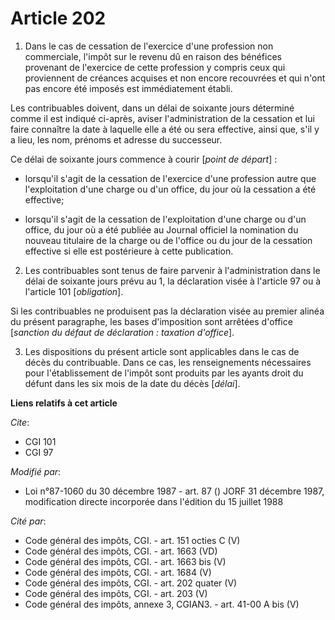 # Article 202

1. Dans le cas de cessation de l'exercice d'une profession non commerciale, l'impôt sur le revenu dû en raison des bénéfices
provenant de l'exercice de cette profession  y compris ceux qui proviennent de créances acquises et non encore recouvrées et
qui n'ont pas encore été imposés est immédiatement établi.

Les contribuables doivent, dans un délai de soixante jours déterminé comme il est indiqué ci-après, aviser l'administration
de la cessation et lui faire connaître la date à laquelle elle a été ou sera effective, ainsi que, s'il y a lieu, les nom,
prénoms et adresse du successeur.

Ce délai de soixante jours commence à courir [*point de départ*] :

- lorsqu'il s'agit de la cessation de l'exercice d'une profession autre que l'exploitation d'une charge ou d'un office, du
jour où la cessation a été effective;

- lorsqu'il s'agit de la cessation de l'exploitation d'une charge ou d'un office, du jour où a été publiée au Journal
officiel la nomination du nouveau titulaire de la charge ou de l'office ou du jour de la cessation effective si elle est
postérieure à cette publication.

2. Les contribuables sont tenus de faire parvenir à l'administration dans le délai de soixante jours prévu au 1, la
déclaration visée à l'article 97 ou à l'article 101 [*obligation*].

Si les contribuables ne produisent pas la déclaration visée au premier alinéa du présent paragraphe, les bases d'imposition
sont arrêtées d'office [*sanction du défaut de déclaration : taxation d'office*].

3. Les dispositions du présent article sont applicables dans le cas de décès du contribuable. Dans ce cas, les renseignements
nécessaires pour l'établissement de l'impôt sont produits par les ayants droit du défunt dans les six mois de la date du
décès [*délai*].

**Liens relatifs à cet article**

_Cite_:

  - CGI 101
  - CGI 97

_Modifié par_:

  - Loi n°87-1060 du 30 décembre 1987 - art. 87 () JORF 31 décembre 1987, modification directe incorporée dans l'édition du 15 juillet 1988

_Cité par_:

  - Code général des impôts, CGI. - art. 151 octies C (V)
  - Code général des impôts, CGI. - art. 1663 (VD)
  - Code général des impôts, CGI. - art. 1663 bis (V)
  - Code général des impôts, CGI. - art. 1684 (V)
  - Code général des impôts, CGI. - art. 202 quater (V)
  - Code général des impôts, CGI. - art. 203 (V)
  - Code général des impôts, annexe 3, CGIAN3. - art. 41-00 A bis (V)
